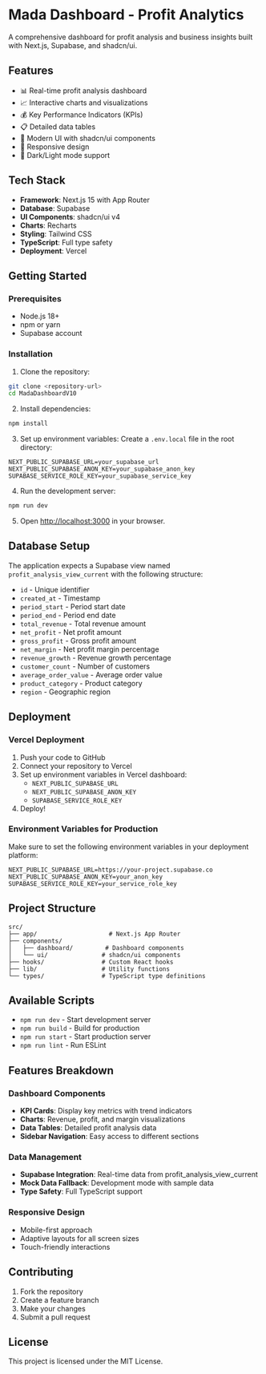 # Mada Dashboard - Profit Analytics

A comprehensive dashboard for profit analysis and business insights built with Next.js, Supabase, and shadcn/ui.

## Features

- 📊 Real-time profit analysis dashboard
- 📈 Interactive charts and visualizations
- 💰 Key Performance Indicators (KPIs)
- 📋 Detailed data tables
- 🎨 Modern UI with shadcn/ui components
- 📱 Responsive design
- 🌙 Dark/Light mode support

## Tech Stack

- **Framework**: Next.js 15 with App Router
- **Database**: Supabase
- **UI Components**: shadcn/ui v4
- **Charts**: Recharts
- **Styling**: Tailwind CSS
- **TypeScript**: Full type safety
- **Deployment**: Vercel

## Getting Started

### Prerequisites

- Node.js 18+ 
- npm or yarn
- Supabase account

### Installation

1. Clone the repository:
```bash
git clone <repository-url>
cd MadaDashboardV10
```

2. Install dependencies:
```bash
npm install
```

3. Set up environment variables:
Create a `.env.local` file in the root directory:
```env
NEXT_PUBLIC_SUPABASE_URL=your_supabase_url
NEXT_PUBLIC_SUPABASE_ANON_KEY=your_supabase_anon_key
SUPABASE_SERVICE_ROLE_KEY=your_supabase_service_key
```

4. Run the development server:
```bash
npm run dev
```

5. Open [http://localhost:3000](http://localhost:3000) in your browser.

## Database Setup

The application expects a Supabase view named `profit_analysis_view_current` with the following structure:

- `id` - Unique identifier
- `created_at` - Timestamp
- `period_start` - Period start date
- `period_end` - Period end date
- `total_revenue` - Total revenue amount
- `net_profit` - Net profit amount
- `gross_profit` - Gross profit amount
- `net_margin` - Net profit margin percentage
- `revenue_growth` - Revenue growth percentage
- `customer_count` - Number of customers
- `average_order_value` - Average order value
- `product_category` - Product category
- `region` - Geographic region

## Deployment

### Vercel Deployment

1. Push your code to GitHub
2. Connect your repository to Vercel
3. Set up environment variables in Vercel dashboard:
   - `NEXT_PUBLIC_SUPABASE_URL`
   - `NEXT_PUBLIC_SUPABASE_ANON_KEY`
   - `SUPABASE_SERVICE_ROLE_KEY`
4. Deploy!

### Environment Variables for Production

Make sure to set the following environment variables in your deployment platform:

```env
NEXT_PUBLIC_SUPABASE_URL=https://your-project.supabase.co
NEXT_PUBLIC_SUPABASE_ANON_KEY=your_anon_key
SUPABASE_SERVICE_ROLE_KEY=your_service_role_key
```

## Project Structure

```
src/
├── app/                    # Next.js App Router
├── components/
│   ├── dashboard/         # Dashboard components
│   └── ui/               # shadcn/ui components
├── hooks/                # Custom React hooks
├── lib/                  # Utility functions
└── types/                # TypeScript type definitions
```

## Available Scripts

- `npm run dev` - Start development server
- `npm run build` - Build for production
- `npm run start` - Start production server
- `npm run lint` - Run ESLint

## Features Breakdown

### Dashboard Components
- **KPI Cards**: Display key metrics with trend indicators
- **Charts**: Revenue, profit, and margin visualizations
- **Data Tables**: Detailed profit analysis data
- **Sidebar Navigation**: Easy access to different sections

### Data Management
- **Supabase Integration**: Real-time data from profit_analysis_view_current
- **Mock Data Fallback**: Development mode with sample data
- **Type Safety**: Full TypeScript support

### Responsive Design
- Mobile-first approach
- Adaptive layouts for all screen sizes
- Touch-friendly interactions

## Contributing

1. Fork the repository
2. Create a feature branch
3. Make your changes
4. Submit a pull request

## License

This project is licensed under the MIT License.
